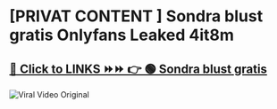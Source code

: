 
 # [PRIVAT CONTENT ] Sondra blust gratis Onlyfans Leaked 4it8m

## <h2><a href="https://clipsfans.com/Sondra_blust_gratis&ref=git">🔗 Click to LINKS ⏩⏩ 👉 🟢 Sondra blust gratis </a></h2>

<a href="https://clipsfans.com/Sondra_blust_gratis&ref=git" rel="nofollow" data-target="animated-image.originalLink"><img src="https://i.ibb.co.com/xMMVF88/686577567.gif" alt="Viral Video Original" style="max-width: 100%; display: inline-block;" data-target="animated-image.originalImage"></a>

